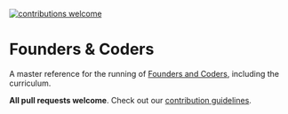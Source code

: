 [![contributions welcome](https://img.shields.io/badge/contributions-welcome-brightgreen.svg?style=flat)](https://github.com/foundersandcoders/master-reference/issues)

# Founders &amp; Coders

A master reference for the running of [Founders and Coders](http://www.foundersandcoders.org), including the curriculum.

**All pull requests welcome**. Check out our [contribution guidelines](https://github.com/foundersandcoders/master-reference/blob/master/CONTRIBUTING.md).
